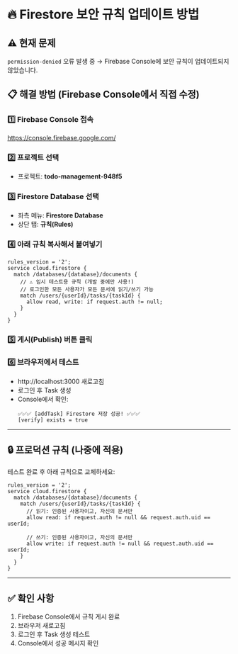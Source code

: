 # 🔥 Firestore 보안 규칙 업데이트 방법

## ⚠️ 현재 문제
`permission-denied` 오류 발생 중
→ Firebase Console에 보안 규칙이 업데이트되지 않았습니다.

## 📋 해결 방법 (Firebase Console에서 직접 수정)

### 1️⃣ Firebase Console 접속
https://console.firebase.google.com/

### 2️⃣ 프로젝트 선택
- 프로젝트: **todo-management-948f5**

### 3️⃣ Firestore Database 선택
- 좌측 메뉴: **Firestore Database**
- 상단 탭: **규칙(Rules)**

### 4️⃣ 아래 규칙 복사해서 붙여넣기

```
rules_version = '2';
service cloud.firestore {
  match /databases/{database}/documents {
    // ⚠️ 임시 테스트용 규칙 (개발 중에만 사용!)
    // 로그인한 모든 사용자가 모든 문서에 읽기/쓰기 가능
    match /users/{userId}/tasks/{taskId} {
      allow read, write: if request.auth != null;
    }
  }
}
```

### 5️⃣ 게시(Publish) 버튼 클릭

### 6️⃣ 브라우저에서 테스트
- http://localhost:3000 새로고침
- 로그인 후 Task 생성
- Console에서 확인:
  ```
  ✅✅✅ [addTask] Firestore 저장 성공! ✅✅✅
  [verify] exists = true
  ```

---

## 🔒 프로덕션 규칙 (나중에 적용)

테스트 완료 후 아래 규칙으로 교체하세요:

```
rules_version = '2';
service cloud.firestore {
  match /databases/{database}/documents {
    match /users/{userId}/tasks/{taskId} {
      // 읽기: 인증된 사용자이고, 자신의 문서만
      allow read: if request.auth != null && request.auth.uid == userId;
      
      // 쓰기: 인증된 사용자이고, 자신의 문서만
      allow write: if request.auth != null && request.auth.uid == userId;
    }
  }
}
```

---

## ✅ 확인 사항
1. Firebase Console에서 규칙 게시 완료
2. 브라우저 새로고침
3. 로그인 후 Task 생성 테스트
4. Console에서 성공 메시지 확인

